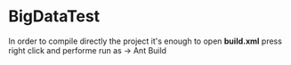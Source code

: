 # BigDataTest
In order to compile directly the project it's enough to open **build.xml** press right click and performe run as -> Ant Build